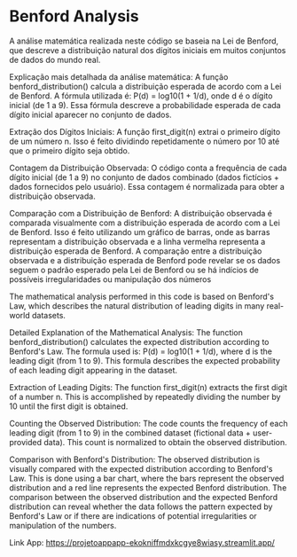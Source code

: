 # Benford Analysis

A análise matemática realizada neste código se baseia na Lei de Benford, que descreve a distribuição natural dos dígitos iniciais em muitos conjuntos de dados do mundo real.

Explicação mais detalhada da análise matemática:
A função benford_distribution() calcula a distribuição esperada de acordo com a Lei de Benford.
A fórmula utilizada é: P(d) = log10(1 + 1/d), onde d é o dígito inicial (de 1 a 9).
Essa fórmula descreve a probabilidade esperada de cada dígito inicial aparecer no conjunto de dados.

Extração dos Dígitos Iniciais:
A função first_digit(n) extrai o primeiro dígito de um número n.
Isso é feito dividindo repetidamente o número por 10 até que o primeiro dígito seja obtido.

Contagem da Distribuição Observada:
O código conta a frequência de cada dígito inicial (de 1 a 9) no conjunto de dados combinado (dados fictícios + dados fornecidos pelo usuário).
Essa contagem é normalizada para obter a distribuição observada.

Comparação com a Distribuição de Benford:
A distribuição observada é comparada visualmente com a distribuição esperada de acordo com a Lei de Benford.
Isso é feito utilizando um gráfico de barras, onde as barras representam a distribuição observada e a linha vermelha representa a distribuição esperada de Benford.
A comparação entre a distribuição observada e a distribuição esperada de Benford pode revelar se os dados seguem o padrão esperado pela Lei de Benford ou se há indícios de possíveis irregularidades ou manipulação dos números

The mathematical analysis performed in this code is based on Benford's Law, which describes the natural distribution of leading digits in many real-world datasets.

Detailed Explanation of the Mathematical Analysis:
The function benford_distribution() calculates the expected distribution according to Benford's Law. The formula used is: P(d) = log10(1 + 1/d),
where d is the leading digit (from 1 to 9). This formula describes the expected probability of each leading digit appearing in the dataset.

Extraction of Leading Digits:
The function first_digit(n) extracts the first digit of a number n. This is accomplished by repeatedly dividing the number by 10 until the first digit is obtained.

Counting the Observed Distribution:
The code counts the frequency of each leading digit (from 1 to 9) in the combined dataset (fictional data + user-provided data). This count is normalized to obtain the observed distribution.

Comparison with Benford's Distribution:
The observed distribution is visually compared with the expected distribution according to Benford's Law. This is done using a bar chart, where the bars represent the observed distribution and a red line represents the expected Benford distribution. The comparison between the observed distribution and the expected Benford distribution can reveal whether the data follows the pattern expected by Benford's Law or if there are indications of potential irregularities or manipulation of the numbers.

Link App:
https://projetoappapp-ekokniffmdxkcgye8wiasy.streamlit.app/
